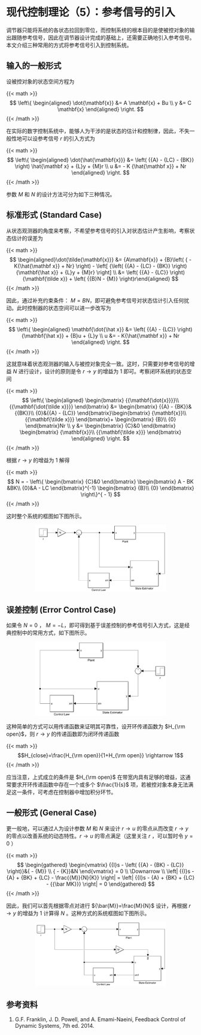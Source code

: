 # 现代控制理论（5）：参考信号的引入


调节器只能将系统的各状态拉回到零位，而控制系统的根本目的是使被控对象的输出跟随参考信号，因此在调节器设计完成的基础上，还需要正确地引入参考信号。本文介绍三种常用的方式将参考信号引入到控制系统。

<!--more-->


## 输入的一般形式

设被控对象的状态空间方程为

{{< math >}}$$
\left\{
\begin{aligned}
\dot{\mathbf{x}} &= A \mathbf{x} + Bu  \\
y &= C \mathbf{x}
\end{aligned}
\right.
$${{< /math >}}

在实际的数字控制系统中，能够人为干涉的是状态的估计和控制律，因此，不失一般性地可以设参考信号 $r$ 的引入方式为

{{< math >}}$$
\left\{ \begin{aligned}
\dot{\hat{\mathbf{x}}} &= \left( {{A} - {LC} - {BK}} \right) \hat{\mathbf x} + {L}y + {M}r \\
u &=  - K {\hat{\mathbf x}} + Nr
\end{aligned} \right.
$${{< /math >}}

参数 $M$ 和 $N$ 的设计方法可分为如下三种情况。

## 标准形式 (Standard Case)

从状态观测器的角度来考察，不希望参考信号的引入对状态估计产生影响，考察状态估计的误差为

{{< math >}}$$
\begin{aligned}\dot{\tilde{\mathbf{x}}} &= {A\mathbf{x}} + {B}\left( { - K{\hat{\mathbf x}} + Nr} \right) - \left[ {\left( {{A} - {LC} - {BK}} \right){\mathbf{\hat x}} + {L}y + {M}r} \right] \\
&= \left( {{A} - {LC}} \right){\mathbf{\tilde x}} + \left( {{B}N - {M}} \right)r\end{aligned}
$${{< /math >}}

因此，通过补充约束条件： $M =  BN$，即可避免参考信号对状态估计引入任何扰动。此时控制器的状态空间可以进一步改写为

{{< math >}}$$
\left\{ \begin{aligned}
\mathbf{\dot{\hat x}} &= \left( {{A} - {LC}} \right){\mathbf{\hat x}} + {B}u + {L}y \\
u &=  - K{\hat{\mathbf x}} + Nr
\end{aligned} \right.
$${{< /math >}}

这就意味着状态观测器的输入与被控对象完全一致。这时，只需要对参考信号的增益 $N$ 进行设计，设计的原则是令 $r\rightarrow y$ 的增益为 $1$ 即可。考察闭环系统的状态空间

{{< math >}}$$
\left\{ \begin{aligned}
\begin{bmatrix}
{{\mathbf{\dot{x}}}}\\
{{\mathbf{\dot{\tilde x}}}}
\end{bmatrix} &= \begin{bmatrix}
{{A} - {BK}}&{{BK}}\\
{0}&{{A} - {LC}}
\end{bmatrix}\begin{bmatrix}
{\mathbf{x}}\\
{{\mathbf{\tilde x}}}
\end{bmatrix}+ \begin{bmatrix}
{B}\\
{0}
\end{bmatrix}Nr \\
y &= \begin{bmatrix}
{C}&0
\end{bmatrix} \begin{bmatrix}
{\mathbf{x}}\\
{{\mathbf{\tilde x}}}
\end{bmatrix}
\end{aligned} \right.
$${{< /math >}}

根据 $r\rightarrow y$ 的增益为 $1$ 解得

{{< math >}}$$
N =  - \left\{  \begin{bmatrix}
{C}&0
\end{bmatrix} \begin{bmatrix}
A - BK &BK\\
{0}&A - LC
\end{bmatrix}^{-1} \begin{bmatrix}
{B}\\
{0}
\end{bmatrix} \right\}^{ - 1}
$${{< /math >}}

这时整个系统的框图如下图所示。

<div align=center>
    <img src=mc05a.png width=70% />
</div>


## 误差控制 (Error Control Case)

如果令 $N=0$ ， $M = -L$，即可得到基于误差控制的参考信号引入方式，这是经典控制中的常用方式，如下图所示。

<div align=center>
    <img src=mc05b.png width=70% />
</div>

这种简单的方式可以用传递函数来证明其可靠性，设开环传递函数为 $H_{\rm open}$，则 $r\rightarrow y$ 的传递函数即为闭环传递函数

{{< math >}}$$H_{close}=\frac{H_{\rm open}}{1+H_{\rm open}} \rightarrow 1$${{< /math >}}

应当注意，上式成立的条件是 $H_{\rm open}$ 在带宽内具有足够的增益，这通常要求开环传递函数中存在一个或多个 $\frac{1}{s}$ 项，若被控对象本身无法满足这一条件，可考虑在控制器中增加积分环节。

## 一般形式 (General Case)

更一般地，可以通过人为设计参数 $M$ 和 $N$ 来设计 $r\rightarrow u$ 的零点从而改变 $r\rightarrow y$ 的零点以改善系统的动态特性。$r\rightarrow u$ 的零点满足（这里关注 $r$ ，可以暂时令 $y=0$ ）

{{< math >}}$$
\begin{gathered}
\begin{vmatrix}
{{I}s - \left( {{A} - {BK} - {LC}} \right)}&{ - {M}} \\
{ - {K}}&N
\end{vmatrix} = 0 \\
\Downarrow \\
\left| {{I}s - {A} + {BK} + {LC} - \frac{{M}}{N}{K}} \right| = \left| {{I}s - {A} + {BK} + {LC} - {{\bar MK}}} \right| = 0
\end{gathered}
$${{< /math >}}

因此，我们可以首先根据零点对进行 ${\bar{M}}=\frac{M}{N}$ 设计，再根据 $r\rightarrow y$ 的增益为 $1$ 计算得 $N$ 。这种方式的系统框图如下图所示。

<div align=center>
    <img src=mc05c.png width=70% />
</div>


## 参考资料

1. G.F. Franklin, J. D. Powell, and A. Emami-Naeini, Feedback Control of Dynamic Systems, 7th ed. 2014.

